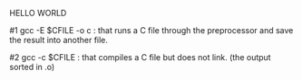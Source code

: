 HELLO WORLD

#1 gcc -E $CFILE -o c : that runs a C file through the preprocessor and save the result into another file.

#2 gcc -c $CFILE : that compiles a C file but does not link. (the output sorted in .o)
